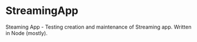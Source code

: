 # StreamingApp
Steaming App - Testing creation and maintenance of Streaming app. Written in Node (mostly).
